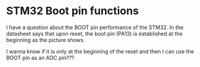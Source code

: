 
# STM32 Boot pin functions

I have a question about the BOOT pin performance of the STM32.
In the datasheet says that upon reset, the boot pin (PA13) is established at the beginning as the picture shows.

I wanna know if it is only at the beginning of the reset and then I can use the BOOT pin as an ADC pin???

        